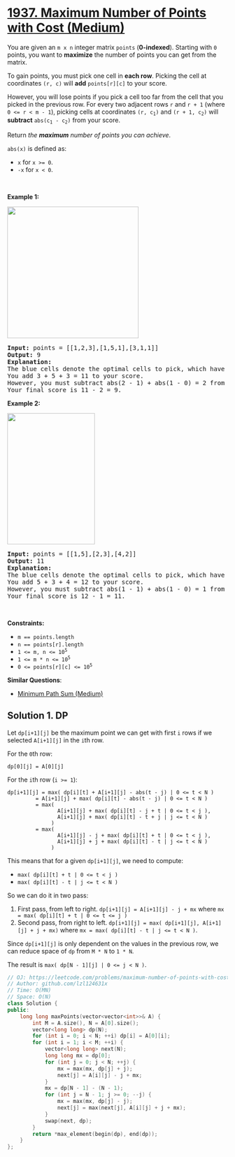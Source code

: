 # [1937. Maximum Number of Points with Cost (Medium)](https://leetcode.com/problems/maximum-number-of-points-with-cost/)

<p>You are given an <code>m x n</code> integer matrix <code>points</code> (<strong>0-indexed</strong>). Starting with <code>0</code> points, you want to <strong>maximize</strong> the number of points you can get from the matrix.</p>

<p>To gain points, you must pick one cell in <strong>each row</strong>. Picking the cell at coordinates <code>(r, c)</code> will <strong>add</strong> <code>points[r][c]</code> to your score.</p>

<p>However, you will lose points if you pick a cell too far from the cell that you picked in the previous row. For every two adjacent rows <code>r</code> and <code>r + 1</code> (where <code>0 &lt;= r &lt; m - 1</code>), picking cells at coordinates <code>(r, c<sub>1</sub>)</code> and <code>(r + 1, c<sub>2</sub>)</code> will <strong>subtract</strong> <code>abs(c<sub>1</sub> - c<sub>2</sub>)</code> from your score.</p>

<p>Return <em>the <strong>maximum</strong> number of points you can achieve</em>.</p>

<p><code>abs(x)</code> is defined as:</p>

<ul>
	<li><code>x</code> for <code>x &gt;= 0</code>.</li>
	<li><code>-x</code> for <code>x &lt; 0</code>.</li>
</ul>

<p>&nbsp;</p>
<p><strong>Example 1:</strong><strong> </strong></p>
<img alt="" src="https://assets.leetcode.com/uploads/2021/07/12/screenshot-2021-07-12-at-13-40-26-diagram-drawio-diagrams-net.png" style="width: 300px; height: 300px;">
<pre><strong>Input:</strong> points = [[1,2,3],[1,5,1],[3,1,1]]
<strong>Output:</strong> 9
<strong>Explanation:</strong>
The blue cells denote the optimal cells to pick, which have coordinates (0, 2), (1, 1), and (2, 0).
You add 3 + 5 + 3 = 11 to your score.
However, you must subtract abs(2 - 1) + abs(1 - 0) = 2 from your score.
Your final score is 11 - 2 = 9.
</pre>

<p><strong>Example 2:</strong></p>
<img alt="" src="https://assets.leetcode.com/uploads/2021/07/12/screenshot-2021-07-12-at-13-42-14-diagram-drawio-diagrams-net.png" style="width: 200px; height: 299px;">
<pre><strong>Input:</strong> points = [[1,5],[2,3],[4,2]]
<strong>Output:</strong> 11
<strong>Explanation:</strong>
The blue cells denote the optimal cells to pick, which have coordinates (0, 1), (1, 1), and (2, 0).
You add 5 + 3 + 4 = 12 to your score.
However, you must subtract abs(1 - 1) + abs(1 - 0) = 1 from your score.
Your final score is 12 - 1 = 11.
</pre>

<p>&nbsp;</p>
<p><strong>Constraints:</strong></p>

<ul>
	<li><code>m == points.length</code></li>
	<li><code>n == points[r].length</code></li>
	<li><code>1 &lt;= m, n &lt;= 10<sup>5</sup></code></li>
	<li><code>1 &lt;= m * n &lt;= 10<sup>5</sup></code></li>
	<li><code>0 &lt;= points[r][c] &lt;= 10<sup>5</sup></code></li>
</ul>


**Similar Questions**:
* [Minimum Path Sum (Medium)](https://leetcode.com/problems/minimum-path-sum/)

## Solution 1. DP

Let `dp[i+1][j]` be the maximum point we can get with first `i` rows if we selected `A[i+1][j]` in the `i`th row.

For the `0`th row:

```
dp[0][j] = A[0][j]
```

For the `i`th row (`i >= 1`):
```
dp[i+1][j] = max( dp[i][t] + A[i+1][j] - abs(t - j) | 0 <= t < N )
         = A[i+1][j] + max( dp[i][t] - abs(t - j) | 0 <= t < N )
         = max(
                A[i+1][j] + max( dp[i][t] - j + t | 0 <= t < j ),
                A[i+1][j] + max( dp[i][t] - t + j | j <= t < N )
              )
         = max(
                A[i+1][j] - j + max( dp[i][t] + t | 0 <= t < j ),
                A[i+1][j] + j + max( dp[i][t] - t | j <= t < N )
              )
```

This means that for a given `dp[i+1][j]`, we need to compute:

* `max( dp[i][t] + t | 0 <= t < j )`
* `max( dp[i][t] - t | j <= t < N )`

So we can do it in two pass:
1. First pass, from left to right. `dp[i+1][j] = A[i+1][j] - j + mx` where `mx = max( dp[i][t] + t | 0 <= t <= j )`
2. Second pass, from right to left. `dp[i+1][j] = max( dp[i+1][j], A[i+1][j] + j + mx)` where `mx = max( dp[i][t] - t | j <= t < N )`.

Since `dp[i+1][j]` is only dependent on the values in the previous row, we can reduce space of `dp` from `M * N` to `1 * N`.

The result is `max( dp[N - 1][j] | 0 <= j < N )`.

```cpp
// OJ: https://leetcode.com/problems/maximum-number-of-points-with-cost/
// Author: github.com/lzl124631x
// Time: O(MN)
// Space: O(N)
class Solution {
public:
    long long maxPoints(vector<vector<int>>& A) {
        int M = A.size(), N = A[0].size();
        vector<long long> dp(N);
        for (int i = 0; i < N; ++i) dp[i] = A[0][i];
        for (int i = 1; i < M; ++i) {
            vector<long long> next(N);
            long long mx = dp[0];
            for (int j = 0; j < N; ++j) {
                mx = max(mx, dp[j] + j);
                next[j] = A[i][j] - j + mx;
            }
            mx = dp[N - 1] - (N - 1);
            for (int j = N - 1; j >= 0; --j) {
                mx = max(mx, dp[j] - j);
                next[j] = max(next[j], A[i][j] + j + mx);
            }
            swap(next, dp);
        }
        return *max_element(begin(dp), end(dp));
    }
};
```